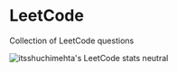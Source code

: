 # LeetCode
Collection of LeetCode questions

![itsshuchimehta's LeetCode stats neutral](https://leetcode-badge-sage.vercel.app/badge/smehta1011theme=dark&bgColor=282828)



